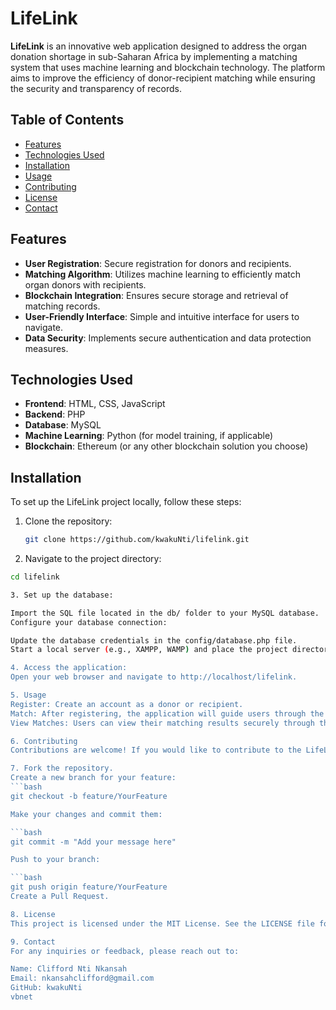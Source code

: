 # LifeLink

**LifeLink** is an innovative web application designed to address the organ donation shortage in sub-Saharan Africa by implementing a matching system that uses machine learning and blockchain technology. The platform aims to improve the efficiency of donor-recipient matching while ensuring the security and transparency of records.

## Table of Contents

- [Features](#features)
- [Technologies Used](#technologies-used)
- [Installation](#installation)
- [Usage](#usage)
- [Contributing](#contributing)
- [License](#license)
- [Contact](#contact)

## Features

- **User Registration**: Secure registration for donors and recipients.
- **Matching Algorithm**: Utilizes machine learning to efficiently match organ donors with recipients.
- **Blockchain Integration**: Ensures secure storage and retrieval of matching records.
- **User-Friendly Interface**: Simple and intuitive interface for users to navigate.
- **Data Security**: Implements secure authentication and data protection measures.

## Technologies Used

- **Frontend**: HTML, CSS, JavaScript
- **Backend**: PHP
- **Database**: MySQL
- **Machine Learning**: Python (for model training, if applicable)
- **Blockchain**: Ethereum (or any other blockchain solution you choose)

## Installation

To set up the LifeLink project locally, follow these steps:

1. Clone the repository:
   ```bash
   git clone https://github.com/kwakuNti/lifelink.git

2. Navigate to the project directory:
```bash
cd lifelink

3. Set up the database:

Import the SQL file located in the db/ folder to your MySQL database.
Configure your database connection:

Update the database credentials in the config/database.php file.
Start a local server (e.g., XAMPP, WAMP) and place the project directory in the server's root folder.

4. Access the application:
Open your web browser and navigate to http://localhost/lifelink.

5. Usage
Register: Create an account as a donor or recipient.
Match: After registering, the application will guide users through the matching process based on entered criteria.
View Matches: Users can view their matching results securely through their dashboard.

6. Contributing
Contributions are welcome! If you would like to contribute to the LifeLink project, please follow these steps:

7. Fork the repository.
Create a new branch for your feature:
```bash
git checkout -b feature/YourFeature

Make your changes and commit them:

```bash
git commit -m "Add your message here"

Push to your branch:

```bash
git push origin feature/YourFeature
Create a Pull Request.

8. License
This project is licensed under the MIT License. See the LICENSE file for more details.

9. Contact
For any inquiries or feedback, please reach out to:

Name: Clifford Nti Nkansah
Email: nkansahclifford@gmail.com
GitHub: kwakuNti
vbnet
